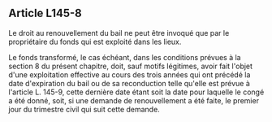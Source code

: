 Article L145-8
----
Le droit au renouvellement du bail ne peut être invoqué que par le propriétaire
du fonds qui est exploité dans les lieux.

Le fonds transformé, le cas échéant, dans les conditions prévues à la section 8
du présent chapitre, doit, sauf motifs légitimes, avoir fait l'objet d'une
exploitation effective au cours des trois années qui ont précédé la date
d'expiration du bail ou de sa reconduction telle qu'elle est prévue à l'article
L. 145-9, cette dernière date étant soit la date pour laquelle le congé a été
donné, soit, si une demande de renouvellement a été faite, le premier jour du
trimestre civil qui suit cette demande.
